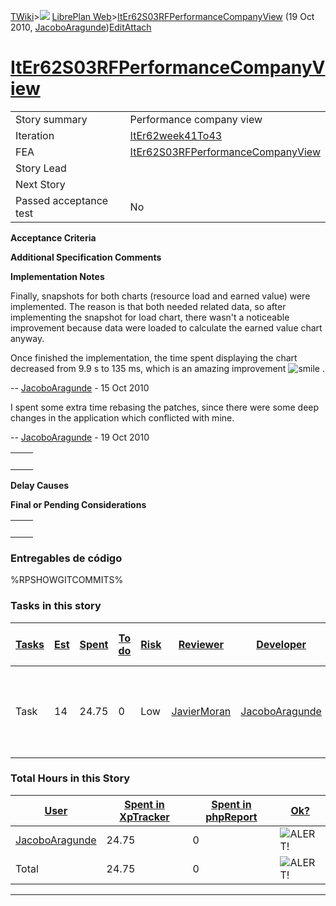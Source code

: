 [TWiki](/twiki/Main/WebHome)&gt;![](/twiki/TWiki/TWikiDocGraphics/web-bg-small.gif) [LibrePlan Web](/twiki/LibrePlan/WebHome)&gt;[ItEr62S03RFPerformanceCompanyView](http://wiki.libreplan-enterprise.com/twiki/LibrePlan/ItEr62S03RFPerformanceCompanyView "Topic revision: 5 (19 Oct 2010 - 10:07:59)") (19 Oct 2010, [JacoboAragunde](/twiki/Main/JacoboAragunde))[Edit](http://wiki.libreplan-enterprise.com/twiki/bin/edit/LibrePlan/ItEr62S03RFPerformanceCompanyView?t=1520337877 "Edit this topic text")[Attach](/twiki/bin/attach/LibrePlan/ItEr62S03RFPerformanceCompanyView "Attach an image or document to this topic")

 [ItEr62S03RFPerformanceCompanyView](/twiki/LibrePlan/ItEr62S03RFPerformanceCompanyView)
====================================================================================================================================================



|                        |                                                                                                  |
|------------------------|--------------------------------------------------------------------------------------------------|
| Story summary          | Performance company view                                                                         |
| Iteration              | [ItEr62week41To43](/twiki/LibrePlan/ItEr62week41To43)                                   |
| FEA                    | [ItEr62S03RFPerformanceCompanyView](/twiki/LibrePlan/ItEr62S03RFPerformanceCompanyView) |
| Story Lead             |                                                                                                  |
| Next Story             |                                                                                                  |
| Passed acceptance test | No                                                                                               |

**Acceptance Criteria**

**Additional Specification Comments**

**Implementation Notes**

Finally, snapshots for both charts (resource load and earned value) were implemented. The reason is that both needed related data, so after implementing the snapshot for load chart, there wasn't a noticeable improvement because data were loaded to calculate the earned value chart anyway.

Once finished the implementation, the time spent displaying the chart decreased from 9.9 s to 135 ms, which is an amazing improvement ![smile](/twiki/TWiki/SmiliesPlugin/smile.gif "smile") .

-- [JacoboAragunde](/twiki/Main/JacoboAragunde) - 15 Oct 2010

I spent some extra time rebasing the patches, since there were some deep changes in the application which conflicted with mine.

-- [JacoboAragunde](/twiki/Main/JacoboAragunde) - 19 Oct 2010

|     |     |
|-----|-----|
|     |     |

**Delay Causes**

**Final or Pending Considerations**

|     |     |
|-----|-----|
|     |     |

###  Entregables de código

%RPSHOWGITCOMMITS%

###  Tasks in this story



| [Tasks](http://wiki.libreplan-enterprise.com/twiki/LibrePlan/ItEr62S03RFPerformanceCompanyView?sortcol=0;table=2;up=0#sorted_table "Sort by this column") | [Est](http://wiki.libreplan-enterprise.com/twiki/LibrePlan/ItEr62S03RFPerformanceCompanyView?sortcol=1;table=2;up=0#sorted_table "Sort by this column") | [Spent](http://wiki.libreplan-enterprise.com/twiki/LibrePlan/ItEr62S03RFPerformanceCompanyView?sortcol=2;table=2;up=0#sorted_table "Sort by this column") | [To do](http://wiki.libreplan-enterprise.com/twiki/LibrePlan/ItEr62S03RFPerformanceCompanyView?sortcol=3;table=2;up=0#sorted_table "Sort by this column") | [Risk](http://wiki.libreplan-enterprise.com/twiki/LibrePlan/ItEr62S03RFPerformanceCompanyView?sortcol=4;table=2;up=0#sorted_table "Sort by this column") | [Reviewer](http://wiki.libreplan-enterprise.com/twiki/LibrePlan/ItEr62S03RFPerformanceCompanyView?sortcol=5;table=2;up=0#sorted_table "Sort by this column") | [Developer](http://wiki.libreplan-enterprise.com/twiki/LibrePlan/ItEr62S03RFPerformanceCompanyView?sortcol=6;table=2;up=0#sorted_table "Sort by this column") | [Task Name](http://wiki.libreplan-enterprise.com/twiki/LibrePlan/ItEr62S03RFPerformanceCompanyView?sortcol=7;table=2;up=0#sorted_table "Sort by this column") | [Start Date](http://wiki.libreplan-enterprise.com/twiki/LibrePlan/ItEr62S03RFPerformanceCompanyView?sortcol=8;table=2;up=0#sorted_table "Sort by this column") | [Est End Date](http://wiki.libreplan-enterprise.com/twiki/LibrePlan/ItEr62S03RFPerformanceCompanyView?sortcol=9;table=2;up=0#sorted_table "Sort by this column") | [End Date](http://wiki.libreplan-enterprise.com/twiki/LibrePlan/ItEr62S03RFPerformanceCompanyView?sortcol=10;table=2;up=0#sorted_table "Sort by this column") |
|--------------------------------------------------------------------------------------------------------------------------------------------------------------------|------------------------------------------------------------------------------------------------------------------------------------------------------------------|--------------------------------------------------------------------------------------------------------------------------------------------------------------------|--------------------------------------------------------------------------------------------------------------------------------------------------------------------|-------------------------------------------------------------------------------------------------------------------------------------------------------------------|-----------------------------------------------------------------------------------------------------------------------------------------------------------------------|------------------------------------------------------------------------------------------------------------------------------------------------------------------------|------------------------------------------------------------------------------------------------------------------------------------------------------------------------|-------------------------------------------------------------------------------------------------------------------------------------------------------------------------|---------------------------------------------------------------------------------------------------------------------------------------------------------------------------|------------------------------------------------------------------------------------------------------------------------------------------------------------------------|
| Task                                                                                                                                                               | 14                                                                                                                                                               | 24.75                                                                                                                                                              | 0                                                                                                                                                                  | Low                                                                                                                                                               | [JavierMoran](/twiki/Main/JavierMoran)                                                                                                                       | [JacoboAragunde](/twiki/Main/JacoboAragunde)                                                                                                                  | [Snapshot to calculate the load chart in company view](/twiki/LibrePlan/AnA03RFPerformanceCompanyView#TasK2)                                                  |                                                                                                                                                                         |                                                                                                                                                                           |                                                                                                                                                                        |

###  Total Hours in this Story

| [User](http://wiki.libreplan-enterprise.com/twiki/LibrePlan/ItEr62S03RFPerformanceCompanyView?sortcol=0;table=3;up=0#sorted_table "Sort by this column") | [Spent in XpTracker](http://wiki.libreplan-enterprise.com/twiki/LibrePlan/ItEr62S03RFPerformanceCompanyView?sortcol=1;table=3;up=0#sorted_table "Sort by this column") | [Spent in phpReport](http://wiki.libreplan-enterprise.com/twiki/LibrePlan/ItEr62S03RFPerformanceCompanyView?sortcol=2;table=3;up=0#sorted_table "Sort by this column") | [Ok?](http://wiki.libreplan-enterprise.com/twiki/LibrePlan/ItEr62S03RFPerformanceCompanyView?sortcol=3;table=3;up=0#sorted_table "Sort by this column") |
|-------------------------------------------------------------------------------------------------------------------------------------------------------------------|---------------------------------------------------------------------------------------------------------------------------------------------------------------------------------|---------------------------------------------------------------------------------------------------------------------------------------------------------------------------------|------------------------------------------------------------------------------------------------------------------------------------------------------------------|
| [JacoboAragunde](/twiki/Main/JacoboAragunde)                                                                                                             | 24.75                                                                                                                                                                           | 0                                                                                                                                                                               | ![ALERT!](/twiki/TWiki/TWikiDocGraphics/warning.gif "ALERT!")                                                                                                |
| Total                                                                                                                                                             | 24.75                                                                                                                                                                           | 0                                                                                                                                                                               | ![ALERT!](/twiki/TWiki/TWikiDocGraphics/warning.gif "ALERT!")                                                                                                |

------------------------------------------------------------------------
